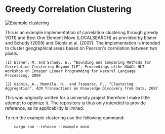# Greedy Correlation Clustering
 
![Example clustering](https://github.com/CheezBarger/correlation-clustering/blob/master/examples/example_clustering.png)

This is an example implementation of correlation clustering through greedy VOTE and Best One Element Move (LOCALSEARCH) as provided by Elsner and Schudy (2009) and Gionis et al. (2007). The implementation is intended to cluster geographical areas based on Pearson's correlation between two pixels.

`[1] Elsner, M. and Schudy, W., “Bounding and Comparing Methods for Correlation Clustering Beyond ILP”, Proceedings ofthe NAACL HLT Workshop on Integer Linear Programming for Natural Language Processing, 2009`

`[2] Gionis, A., Mannila, H., and Tsaparas, P., “Clustering Aggregation”, ACM Transactions on Knowledge Discovery from Data, 2007`

This was originally written for a university project therefore I make little attempt to optimize it. The repository is thus only intended to provide reference, as its applicability is limited.

To run the example clustering use the following command:

```
    cargo run --release --example main
```

